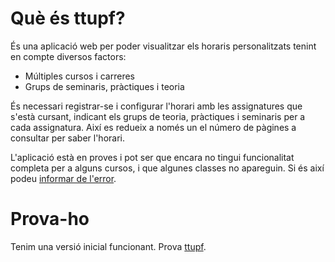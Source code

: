 # Què és ttupf? #
És una aplicació web per poder visualitzar els horaris personalitzats tenint en compte diversos factors:

  * Múltiples cursos i carreres
  * Grups de seminaris, pràctiques i teoria

És necessari registrar-se i configurar l'horari amb les assignatures que s'està cursant, indicant els grups de teoria, pràctiques i seminaris per a cada assignatura. Així es redueix a només un el número de pàgines a consultar per saber l'horari.

L'aplicació està en proves i pot ser que encara no tingui funcionalitat completa per a alguns cursos, i que algunes classes no apareguin. Si és així podeu <a href='http://code.google.com/p/ttupf/issues/list'>informar de l'error</a>.

# Prova-ho #
Tenim una versió inicial funcionant. Prova <a href='http://ttupf.com'>ttupf</a>.